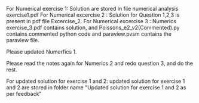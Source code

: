 For Numerical exercise 1: Solution are stored in file numerical analysis exercise1.pdf
For Numerical excercise 2 : Solution for Question 1,2,3 is present in pdf file Excercise_2.
For Numerical excercise 3 : Numerics exercise_3.pdf contains solution, and Poissons_e2_v2(Commented).py contains commented python code and paraview.pvsm contains the paraview file.



Please updated Numerfics 1.

Please read the notes again for Numerics 2 and redo question 3, and do the rest.


For updated solution for exercise 1 and 2: updated solution for exercise 1 and 2 are stored in folder name "Updated solution for exercise 1 and 2 as per feedback"
